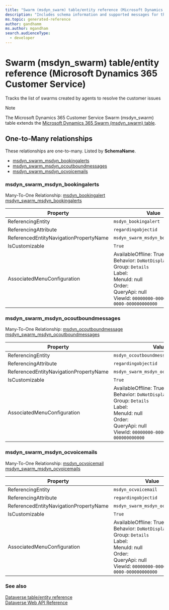 ```yaml
---
title: "Swarm (msdyn_swarm) table/entity reference (Microsoft Dynamics 365 Customer Service)"
description: "Includes schema information and supported messages for the Swarm (msdyn_swarm) table/entity with Microsoft Dynamics 365 Customer Service."
ms.topic: generated-reference
author: gandhamm
ms.author: mgandham
search.audienceType: 
  - developer
---
```


# Swarm (msdyn_swarm) table/entity reference (Microsoft Dynamics 365 Customer Service)

Tracks the list of swarms created by agents to resolve the customer issues

> [!NOTE]
> The Microsoft Dynamics 365 Customer Service Swarm (msdyn_swarm) table extends the [Microsoft Dynamics 365 Swarm (msdyn_swarm) table](/dynamics365/developer/reference/entities/msdyn_swarm).




## One-to-Many relationships

These relationships are one-to-many. Listed by **SchemaName**.

- [msdyn_swarm_msdyn_bookingalerts](#BKMK_msdyn_swarm_msdyn_bookingalerts)
- [msdyn_swarm_msdyn_ocoutboundmessages](#BKMK_msdyn_swarm_msdyn_ocoutboundmessages)
- [msdyn_swarm_msdyn_ocvoicemails](#BKMK_msdyn_swarm_msdyn_ocvoicemails)

### <a name="BKMK_msdyn_swarm_msdyn_bookingalerts"></a> msdyn_swarm_msdyn_bookingalerts

Many-To-One Relationship: [msdyn_bookingalert msdyn_swarm_msdyn_bookingalerts](msdyn_bookingalert.md#BKMK_msdyn_swarm_msdyn_bookingalerts)

|Property|Value|
|---|---|
|ReferencingEntity|`msdyn_bookingalert`|
|ReferencingAttribute|`regardingobjectid`|
|ReferencedEntityNavigationPropertyName|`msdyn_swarm_msdyn_bookingalerts`|
|IsCustomizable|`True`|
|AssociatedMenuConfiguration|AvailableOffline: True<br />Behavior: `DoNotDisplay`<br />Group: `Details`<br />Label: <br />MenuId: null<br />Order: <br />QueryApi: null<br />ViewId: `00000000-0000-0000-0000-000000000000`|

### <a name="BKMK_msdyn_swarm_msdyn_ocoutboundmessages"></a> msdyn_swarm_msdyn_ocoutboundmessages

Many-To-One Relationship: [msdyn_ocoutboundmessage msdyn_swarm_msdyn_ocoutboundmessages](msdyn_ocoutboundmessage.md#BKMK_msdyn_swarm_msdyn_ocoutboundmessages)

|Property|Value|
|---|---|
|ReferencingEntity|`msdyn_ocoutboundmessage`|
|ReferencingAttribute|`regardingobjectid`|
|ReferencedEntityNavigationPropertyName|`msdyn_swarm_msdyn_ocoutboundmessages`|
|IsCustomizable|`True`|
|AssociatedMenuConfiguration|AvailableOffline: True<br />Behavior: `DoNotDisplay`<br />Group: `Details`<br />Label: <br />MenuId: null<br />Order: <br />QueryApi: null<br />ViewId: `00000000-0000-0000-0000-000000000000`|

### <a name="BKMK_msdyn_swarm_msdyn_ocvoicemails"></a> msdyn_swarm_msdyn_ocvoicemails

Many-To-One Relationship: [msdyn_ocvoicemail msdyn_swarm_msdyn_ocvoicemails](msdyn_ocvoicemail.md#BKMK_msdyn_swarm_msdyn_ocvoicemails)

|Property|Value|
|---|---|
|ReferencingEntity|`msdyn_ocvoicemail`|
|ReferencingAttribute|`regardingobjectid`|
|ReferencedEntityNavigationPropertyName|`msdyn_swarm_msdyn_ocvoicemails`|
|IsCustomizable|`True`|
|AssociatedMenuConfiguration|AvailableOffline: True<br />Behavior: `DoNotDisplay`<br />Group: `Details`<br />Label: <br />MenuId: null<br />Order: <br />QueryApi: null<br />ViewId: `00000000-0000-0000-0000-000000000000`|



### See also

[Dataverse table/entity reference](/power-apps/developer/data-platform/reference/about-entity-reference)  
[Dataverse Web API Reference](/power-apps/developer/data-platform/webapi/reference/about)   

